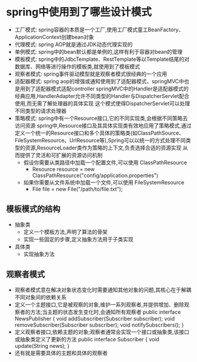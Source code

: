 # spring中使用到了哪些设计模式
  - 工厂模式: spring容器的本质是一个工厂,使用工厂模式童工BeanFactory、ApplicationContext创建bean对象
  - 代理模式: spring AOP就是通过JDK动态代理实现的
  - 单例模式: spring中的bean默认都是单例的,这样有利于容器对bean的管理
  - 模板模式: spring中的JdbcTemplate、RestTemplate等以Template结尾的对数据库、网络等进行操作的模板类,就使用到了模板模式
  - 观察者模式: spring事件驱动模型就是观察者模式很经典的一个应用
  - 适配器模式: spring aop的增强或通知使用到了适配器模式、springMVC中也是用到了适配器模式适配controller
  springMVC中的Handler是适配器模式的经典应用,HandlerAdapter允许不同类型的Handler与DispatcherServlet配合使用,而无需了解处理器的具体实现
  这个模式使得DispatcherServlet可以处理不同类型的请求处理器
  - 策略模式: spring中有一个Resource接口,它的不同实现类,会根据不同策略去访问资源
  spring中,Resource接口及其具体实现类有效地应用了策略模式,通过定义一个统一的Resource接口和多个具体的策略类(如ClassPathSource、
  FileSystemResource、UrlResource等),Spring可以以统一的方式处理不同类型的资源,ResourceLoader类作为策略的上下文,负责选择合适的资源实现
  从而提供了灵活和可扩展的资源访问机制
    - 假设你需要从类路径中加载一个配置文件,可以使用 ClassPathResource
      - Resource resource = new ClassPathResource("config/application.properties")
    - 如果你需要从文件系统中加载一个文件,可以使用 FileSystemResource
      - File file = new File("/path/to/file.txt");
  ## 模板模式的结构
  - 抽象类
    - 定义一个模板方法,声明了算法的骨架
    - 实现一些固定的步骤,定义抽象方法用于子类实现
  - 具体类
    - 实现抽象方法

  ## 观察者模式
  - 观察者模式意在解决对象状态变化时需要通知其他对象的问题,其核心在于解耦不同对象间的依赖关系
  - 定义一个主题接口,它是被观察的对象,维护一系列观察者,并提供增加、删除观察者的方法;当主题的状态发生变化时,会通知所有观察者
    public interface NewsPublisher {
      void addSubscriber(Subscriber subscriber);
      void removeSubscriber(Subscriber subscriber);
      void notifySubscribers();
    }
  - 定义观察者接口,依赖主题的对象;观察者通常会实现一个接口或抽象类,该接口或抽象类定义了更新的方法
    public interface Subscriber {
      void update(String news);
    }
  - 还有就是需要具体的主题和具体的观察者